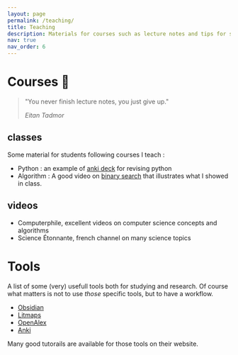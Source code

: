 ```yaml
---
layout: page
permalink: /teaching/
title: Teaching
description: Materials for courses such as lecture notes and tips for students (or anyone doing research).
nav: true
nav_order: 6
---
```


# Courses 📖
> "You never finish lecture notes, you just give up."
>
> *Eitan Tadmor*

## classes
Some material for students following courses I teach :
- Python : an example of [anki deck](https://ankiweb.net/shared/info/51975584) for revising python
- Algorithm : A good video on [binary search](https://www.youtube.com/watch?v=hDn8iOc30Tk) that illustrates what I showed in class.


## videos
- Computerphile, excellent videos on computer science concepts and algorithms
- Science Étonnante, french channel on many science topics

# Tools

A list of some (very) usefull tools both for studying and research. Of course what matters is not to use *those* specific tools, but to have a workflow.

- [Obsidian](http://obsidian.md/)
- [Litmaps](https://app.litmaps.co)
- [OpenAlex](https://openalex.org/)
- [Anki](https://apps.ankiweb.net/)

Many good tutorails are available for those tools on their website.
